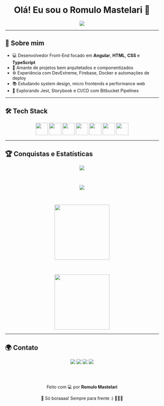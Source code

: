 <h1 align="center">Olá! Eu sou o Romulo Mastelari 👋</h1>

<p align="center">
  <img src="https://readme-typing-svg.herokuapp.com/?color=F97316&size=22&center=true&vCenter=true&lines=Desenvolvedor+Front-End;Especialista+em+Angular;UI%2FUX+moderno+e+Responsivo;Projetos+intutiivos+e+elegantes" />
</p>

---

## 🚀 Sobre mim

- 💻 Desenvolvedor Front-End focado em **Angular**, **HTML**, **CSS** e **TypeScript**
- 🎯 Amante de projetos bem arquitetados e componentizados
- ⚙️ Experiência com DevExtreme, Firebase, Docker e automações de deploy
- 📚 Estudando system design, micro frontends e performance web
- 🧪 Explorando Jest, Storybook e CI/CD com Bitbucket Pipelines

---

## 🛠️ Tech Stack
<div align="center">
  <img src="https://cdn.jsdelivr.net/gh/devicons/devicon/icons/angularjs/angularjs-original.svg" height="40" width="40" />
  <img src="https://cdn.jsdelivr.net/gh/devicons/devicon/icons/typescript/typescript-plain.svg" height="40" width="40" />
  <img src="https://cdn.jsdelivr.net/gh/devicons/devicon/icons/javascript/javascript-plain.svg" height="40" width="40" />
  <img src="https://cdn.jsdelivr.net/gh/devicons/devicon/icons/html5/html5-original.svg" height="40" width="40" />
  <img src="https://cdn.jsdelivr.net/gh/devicons/devicon/icons/css3/css3-original.svg" height="40" width="40" />
  <img src="https://cdn.jsdelivr.net/gh/devicons/devicon/icons/git/git-original.svg" height="40" width="40" />
  <img src="https://cdn.jsdelivr.net/gh/devicons/devicon/icons/docker/docker-original.svg" height="40" width="40" />
</div>

---

## 🏆 Conquistas e Estatísticas
<div align="center">
  <img src="https://github-profile-trophy.vercel.app/?username=romulomastelari&theme=tokyonight&column=7&margin-w=10"/>
  
  <br/><br/>
  <img src="https://streak-stats.demolab.com?user=romulomastelari&theme=tokyonight&border_radius=5"/>

  <br/><br/>
  <img height="180em" src="https://github-readme-stats.vercel.app/api?username=romulomastelari&show_icons=true&theme=tokyonight&rank_icon=github&include_all_commits=true&count_private=true"/>

  <br/><br/>
  <img height="180em" src="https://github-readme-stats.vercel.app/api/top-langs/?username=romulomastelari&layout=donut&theme=tokyonight"/>
</div>

---

## 🌍 Contato
<div align="center">
  <a href="mailto:romulo.mast@gmail.com"><img src="https://img.shields.io/badge/Gmail-D14836?style=for-the-badge&logo=gmail&logoColor=white" /></a>
  <a href="https://www.linkedin.com/in/romulo-mastelari/" target="_blank"><img src="https://img.shields.io/badge/LinkedIn-0A66C2?style=for-the-badge&logo=linkedin&logoColor=white" /></a>
  <a href="https://instagram.com/romulomastelari" target="_blank"><img src="https://img.shields.io/badge/Instagram-E4405F?style=for-the-badge&logo=instagram&logoColor=white" /></a>
  <a href="https://www.twitch.tv/deheonn" target="_blank"><img src="https://img.shields.io/badge/Twitch-9146FF?style=for-the-badge&logo=twitch&logoColor=white" /></a>
</div>

  <br/><br/>

<p align="center">Feito com 💻 por <strong>Romulo Mastelari</strong></p>
<p align="center">📌 Só boraaaa! Sempre para frente :) 🚀🚀🚀</strong></p>
